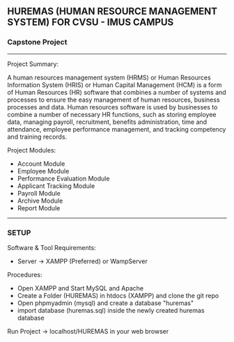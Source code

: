 ## HUREMAS (HUMAN RESOURCE MANAGEMENT SYSTEM) FOR CVSU - IMUS CAMPUS
### Capstone Project

---------------------------------
Project Summary: 

A human resources management system (HRMS) or Human Resources Information System (HRIS) or Human Capital Management (HCM) is a form of Human Resources (HR) software that combines a number of systems and processes to ensure the easy management of human resources, business processes and data. Human resources software is used by businesses to combine a number of necessary HR functions, such as storing employee data, managing payroll, recruitment, benefits administration, time and attendance, employee performance management, and tracking competency and training records.

Project Modules:

* Account Module
* Employee Module
* Performance Evaluation Module
* Applicant Tracking Module
* Payroll Module
* Archive Module
* Report Module

---------------------------------
### SETUP

Software & Tool Requirements: 
* Server -> XAMPP (Preferred) or WampServer

Procedures: 
* Open XAMPP and Start MySQL and Apache
* Create a Folder (HUREMAS) in htdocs (XAMPP) and clone the git repo
* Open phpmyadmin (mysql) and create a database "huremas"
* import database (huremas.sql) inside the newly created huremas database

Run Project -> localhost/HUREMAS in your web browser

